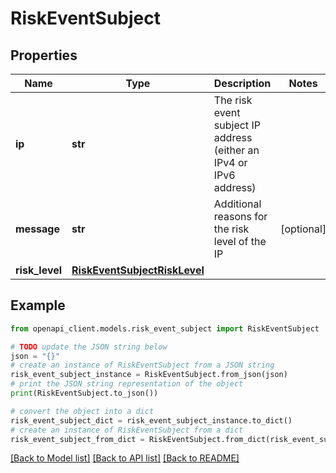 # RiskEventSubject


## Properties

Name | Type | Description | Notes
------------ | ------------- | ------------- | -------------
**ip** | **str** | The risk event subject IP address (either an IPv4 or IPv6 address) | 
**message** | **str** | Additional reasons for the risk level of the IP | [optional] 
**risk_level** | [**RiskEventSubjectRiskLevel**](RiskEventSubjectRiskLevel.md) |  | 

## Example

```python
from openapi_client.models.risk_event_subject import RiskEventSubject

# TODO update the JSON string below
json = "{}"
# create an instance of RiskEventSubject from a JSON string
risk_event_subject_instance = RiskEventSubject.from_json(json)
# print the JSON string representation of the object
print(RiskEventSubject.to_json())

# convert the object into a dict
risk_event_subject_dict = risk_event_subject_instance.to_dict()
# create an instance of RiskEventSubject from a dict
risk_event_subject_from_dict = RiskEventSubject.from_dict(risk_event_subject_dict)
```
[[Back to Model list]](../README.md#documentation-for-models) [[Back to API list]](../README.md#documentation-for-api-endpoints) [[Back to README]](../README.md)


